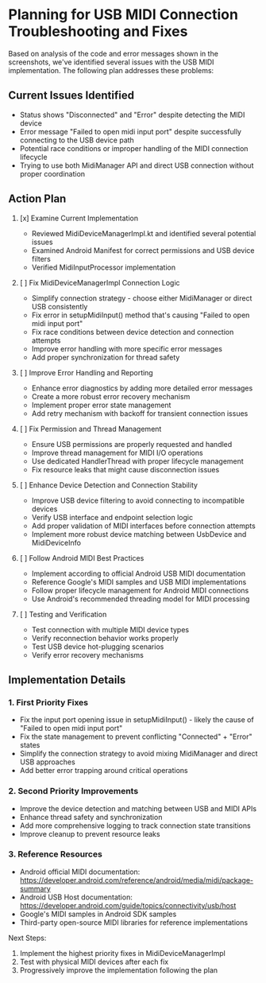 # Planning for USB MIDI Connection Troubleshooting and Fixes

Based on analysis of the code and error messages shown in the screenshots, we've identified several issues with the USB MIDI implementation. The following plan addresses these problems:

## Current Issues Identified
- Status shows "Disconnected" and "Error" despite detecting the MIDI device
- Error message "Failed to open midi input port" despite successfully connecting to the USB device path
- Potential race conditions or improper handling of the MIDI connection lifecycle
- Trying to use both MidiManager API and direct USB connection without proper coordination

## Action Plan

1. [x] Examine Current Implementation
   - Reviewed MidiDeviceManagerImpl.kt and identified several potential issues
   - Examined Android Manifest for correct permissions and USB device filters
   - Verified MidiInputProcessor implementation

2. [ ] Fix MidiDeviceManagerImpl Connection Logic
   - Simplify connection strategy - choose either MidiManager or direct USB consistently 
   - Fix error in setupMidiInput() method that's causing "Failed to open midi input port"
   - Fix race conditions between device detection and connection attempts
   - Improve error handling with more specific error messages
   - Add proper synchronization for thread safety

3. [ ] Improve Error Handling and Reporting
   - Enhance error diagnostics by adding more detailed error messages
   - Create a more robust error recovery mechanism
   - Implement proper error state management
   - Add retry mechanism with backoff for transient connection issues

4. [ ] Fix Permission and Thread Management
   - Ensure USB permissions are properly requested and handled
   - Improve thread management for MIDI I/O operations
   - Use dedicated HandlerThread with proper lifecycle management
   - Fix resource leaks that might cause disconnection issues

5. [ ] Enhance Device Detection and Connection Stability
   - Improve USB device filtering to avoid connecting to incompatible devices
   - Verify USB interface and endpoint selection logic
   - Add proper validation of MIDI interfaces before connection attempts
   - Implement more robust device matching between UsbDevice and MidiDeviceInfo

6. [ ] Follow Android MIDI Best Practices
   - Implement according to official Android USB MIDI documentation
   - Reference Google's MIDI samples and USB MIDI implementations
   - Follow proper lifecycle management for Android MIDI connections
   - Use Android's recommended threading model for MIDI processing

7. [ ] Testing and Verification
   - Test connection with multiple MIDI device types
   - Verify reconnection behavior works properly
   - Test USB device hot-plugging scenarios
   - Verify error recovery mechanisms

## Implementation Details

### 1. First Priority Fixes
- Fix the input port opening issue in setupMidiInput() - likely the cause of "Failed to open midi input port"
- Fix the state management to prevent conflicting "Connected" + "Error" states
- Simplify the connection strategy to avoid mixing MidiManager and direct USB approaches
- Add better error trapping around critical operations

### 2. Second Priority Improvements
- Improve the device detection and matching between USB and MIDI APIs
- Enhance thread safety and synchronization
- Add more comprehensive logging to track connection state transitions
- Improve cleanup to prevent resource leaks

### 3. Reference Resources
- Android official MIDI documentation: https://developer.android.com/reference/android/media/midi/package-summary
- Android USB Host documentation: https://developer.android.com/guide/topics/connectivity/usb/host
- Google's MIDI samples in Android SDK samples
- Third-party open-source MIDI libraries for reference implementations

Next Steps:
1. Implement the highest priority fixes in MidiDeviceManagerImpl
2. Test with physical MIDI devices after each fix
3. Progressively improve the implementation following the plan